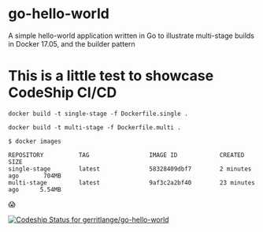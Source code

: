 # go-hello-world
A simple hello-world application written in Go to illustrate multi-stage builds in Docker 17.05, and the builder pattern
<h1>This is a little test to showcase CodeShip CI/CD</h1>

`docker build -t single-stage -f Dockerfile.single .`

`docker build -t multi-stage -f Dockerfile.multi .`

```
$ docker images

REPOSITORY          TAG                 IMAGE ID            CREATED             SIZE
single-stage        latest              58328409dbf7        2 minutes ago       704MB
multi-stage         latest              9af3c2a2bf40        23 minutes ago      5.54MB
```

😱

[![Codeship Status for gerritlange/go-hello-world](https://app.codeship.com/projects/1762d507-89e0-49c7-b94a-f900c9b86889/status?branch=master)](https://app.codeship.com/projects/418336)
